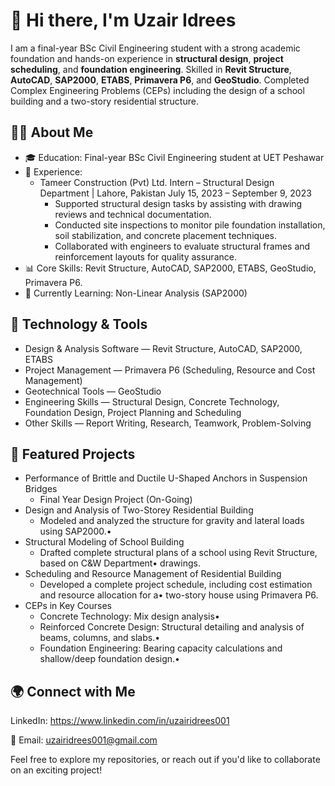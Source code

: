 
# 👋 Hi there, I'm Uzair Idrees
I am a final-year BSc Civil Engineering student with a strong academic foundation and hands-on experience in **structural design**, **project scheduling**, and **foundation engineering**. Skilled in **Revit Structure**, **AutoCAD**, **SAP2000**, **ETABS**, **Primavera P6**, and **GeoStudio**. Completed Complex Engineering Problems (CEPs) including the design of a school building and a two-story residential structure.
##
## 🙋‍♂️ About Me
* 🎓 Education: Final-year BSc Civil Engineering student at UET Peshawar
* 💼 Experience:
  - Tameer Construction (Pvt) Ltd.
    Intern – Structural Design Department | Lahore, Pakistan
    July 15, 2023 – September 9, 2023
    - Supported structural design tasks by assisting with drawing reviews and technical documentation.
    - Conducted site inspections to monitor pile foundation installation, soil stabilization, and concrete placement techniques.
    - Collaborated with engineers to evaluate structural frames and reinforcement layouts for quality assurance.
* 📊 Core Skills: Revit Structure, AutoCAD, SAP2000, ETABS, GeoStudio, Primavera P6.
* 🌱 Currently Learning: Non-Linear Analysis (SAP2000)
##
## 🔧 Technology & Tools
* Design & Analysis Software — Revit Structure, AutoCAD, SAP2000, ETABS
* Project Management — Primavera P6 (Scheduling, Resource and Cost Management)
* Geotechnical Tools — GeoStudio
* Engineering Skills — Structural Design, Concrete Technology, Foundation Design, Project Planning and Scheduling
* Other Skills — Report Writing, Research, Teamwork, Problem-Solving
##
## 📂 Featured Projects
* Performance of Brittle and Ductile U-Shaped Anchors in Suspension Bridges
  - Final Year Design Project (On-Going)
* Design and Analysis of Two-Storey Residential Building
  - Modeled and analyzed the structure for gravity and lateral loads using SAP2000.•
* Structural Modeling of School Building
  - Drafted complete structural plans of a school using Revit Structure, based on C&W Department•	 drawings.
* Scheduling and Resource Management of Residential Building
  - Developed a complete project schedule, including cost estimation and resource allocation for a•	 two-story house using Primavera P6.
* CEPs in Key Courses
  - Concrete Technology: Mix design analysis•
  - Reinforced Concrete Design: Structural detailing and analysis of beams, columns, and slabs.•
  - Foundation Engineering: Bearing capacity calculations and shallow/deep foundation design.•

##
## 🌍 Connect with Me
LinkedIn: https://www.linkedin.com/in/uzairidrees001

📧 Email: uzairidrees001@gmail.com

Feel free to explore my repositories, or reach out if you'd like to collaborate on an exciting project!
